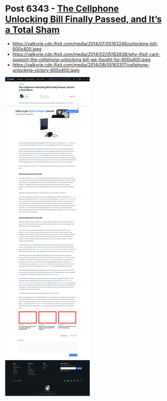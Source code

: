 # Post 6343 - [The Cellphone Unlocking Bill Finally Passed, and It’s a Total Sham](https://www.ifixit.com/News/6343/the-cellphone-unlocking-bill-finally-passed-and-its-a-total-sham)

- https://valkyrie.cdn.ifixit.com/media/2014/07/05163246/unlocking-bill-600x400.jpeg
- https://valkyrie.cdn.ifixit.com/media/2014/02/05162838/why-ifixit-cant-support-the-cellphone-unlocking-bill-we-fought-for-600x400.jpeg
- https://valkyrie.cdn.ifixit.com/media/2014/08/05163317/cellphone-unlocking-victory-600x400.jpeg

![screencap](screenshots/9c47a2ec-8d57-41cd-b94e-d1b08e919559.png)
